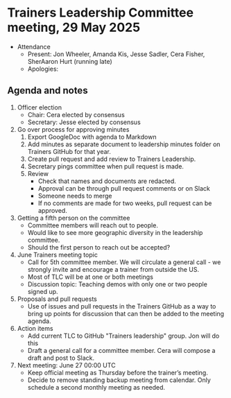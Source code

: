 # Trainers Leadership Committee meeting, 29 May 2025

- Attendance
	- Present: Jon Wheeler, Amanda Kis, Jesse Sadler, Cera Fisher, SherAaron Hurt (running late)
	- Apologies: 

## Agenda and notes

1. Officer election
	- Chair: Cera elected by consensus
	- Secretary: Jesse elected by consensus
2. Go over process for approving minutes
    1. Export GoogleDoc with agenda to Markdown
    2. Add minutes as separate document to leadership minutes folder on Trainers GitHub for that year.
    3. Create pull request and add review to Trainers Leadership.
    4. Secretary pings committee when pull request is made.
    5. Review
        - Check that names and documents are redacted.
        - Approval can be through pull request comments or on Slack
        - Someone needs to merge
        - If no comments are made for two weeks, pull request can be approved.
3. Getting a fifth person on the committee
    - Committee members will reach out to people.
    - Would like to see more geographic diversity in the leadership committee.
    - Should the first person to reach out be accepted?
4. June Trainers meeting topic
    - Call for 5th committee member. We will circulate a general call - we strongly invite and encourage a trainer from outside the US.
    - Most of TLC will be at one or both meetings
    - Discussion topic: Teaching demos with only one or two people signed up.
5. Proposals and pull requests
    - Use of issues and pull requests in the Trainers GitHub as a way to bring up points for discussion that can then be added to the meeting agenda.
6. Action items
    - Add current TLC to GitHub "Trainers leadership" group. Jon will do this
    - Draft a general call for a committee member. Cera will compose a draft and post to Slack.
7. Next meeting: June 27 00:00 UTC
    - Keep official meeting as Thursday before the trainer’s meeting.
    - Decide to remove standing backup meeting from calendar. Only schedule a second monthly meeting as needed.